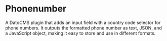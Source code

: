 # Phonenumber

A DatoCMS plugin that adds an input field with a country code selector for phone numbers. It outputs the formatted phone number as text, JSON, and a JavaScript object, making it easy to store and use in different formats.